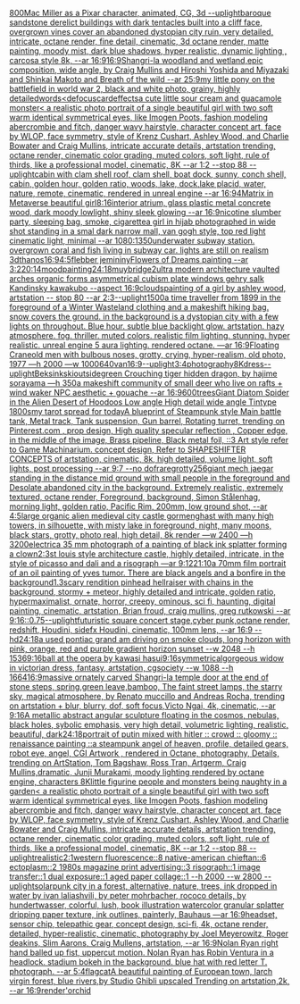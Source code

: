 [800](https://www.ebank.nz/aiartgenerator?category=800)[Mac Miller as a Pixar character, animated, CG, 3d --uplight](https://www.ebank.nz/aiartgenerator?category=Mac%20Miller%20as%20a%20Pixar%20character%2C%20animated%2C%20CG%2C%203d%20--uplight)[baroque sandstone derelict buildings with dark tentacles built into a cliff face, overgrown vines cover an abandoned dystopian city ruin, very detailed, intricate, octane render, fine detail, cinematic, 3d octane render, matte painting, moody mist, dark blue shadows, hyper realistic, dynamic lighting , carcosa style 8k, --ar 16:9](https://www.ebank.nz/aiartgenerator?category=baroque%20sandstone%20derelict%20buildings%20with%20dark%20tentacles%20built%20into%20a%20cliff%20face%2C%20overgrown%20vines%20cover%20an%20abandoned%20dystopian%20city%20ruin%2C%20very%20detailed%2C%20intricate%2C%20octane%20render%2C%20fine%20detail%2C%20cinematic%2C%203d%20octane%20render%2C%20matte%20painting%2C%20moody%20mist%2C%20dark%20blue%20shadows%2C%20hyper%20realistic%2C%20dynamic%20lighting%20%2C%20carcosa%20style%208k%2C%20--ar%2016%3A9)[16:9](https://www.ebank.nz/aiartgenerator?category=16%3A9)[Shangri-la woodland and wetland,epic composition, wide angle, by Craig Mullins and Hiroshi Yoshida and Miyazaki and Shinkai Makoto and Breath of the wild --ar 25:9](https://www.ebank.nz/aiartgenerator?category=Shangri-la%20woodland%20and%20wetland%2Cepic%20composition%2C%20wide%20angle%2C%20by%20Craig%20Mullins%20and%20Hiroshi%20Yoshida%20and%20Miyazaki%20and%20Shinkai%20Makoto%20and%20Breath%20of%20the%20wild%20--ar%2025%3A9)[my little pony on the battlefield in world war 2, black and white photo, grainy, highly detailed](https://www.ebank.nz/aiartgenerator?category=my%20little%20pony%20on%20the%20battlefield%20in%20world%20war%202%2C%20black%20and%20white%20photo%2C%20grainy%2C%20highly%20detailed)[words](https://www.ebank.nz/aiartgenerator?category=words)[<defocus](https://www.ebank.nz/aiartgenerator?category=%3Cdefocus)[card](https://www.ebank.nz/aiartgenerator?category=card)[effects](https://www.ebank.nz/aiartgenerator?category=effects)[a cute little sour cream and guacamole monster](https://www.ebank.nz/aiartgenerator?category=a%20cute%20little%20sour%20cream%20and%20guacamole%20monster)[< a realistic photo portrait of a single beautiful girl with two soft warm identical symmetrical eyes, like Imogen Poots, fashion modeling abercrombie and fitch, danger wavy hairstyle, character concept art, face by WLOP, face symmetry, style of Krenz Cushart, Ashley Wood, and Charlie Bowater and Craig Mullins, intricate accurate details, artstation trending, octane render, cinematic color grading, muted colors, soft light, rule of thirds, like a professional model, cinematic, 8K --ar 1:2 --stop 88 --uplight](https://www.ebank.nz/aiartgenerator?category=%3C%20a%20realistic%20photo%20portrait%20of%20a%20single%20beautiful%20girl%20with%20two%20soft%20warm%20identical%20symmetrical%20eyes%2C%20like%20Imogen%20Poots%2C%20fashion%20modeling%20abercrombie%20and%20fitch%2C%20danger%20wavy%20hairstyle%2C%20character%20concept%20art%2C%20face%20by%20WLOP%2C%20face%20symmetry%2C%20style%20of%20Krenz%20Cushart%2C%20Ashley%20Wood%2C%20and%20Charlie%20Bowater%20and%20Craig%20Mullins%2C%20intricate%20accurate%20details%2C%20artstation%20trending%2C%20octane%20render%2C%20cinematic%20color%20grading%2C%20muted%20colors%2C%20soft%20light%2C%20rule%20of%20thirds%2C%20like%20a%20professional%20model%2C%20cinematic%2C%208K%20--ar%201%3A2%20--stop%2088%20--uplight)[cabin with clam shell roof, clam shell, boat dock, sunny, conch shell, cabin, golden hour, golden ratio, woods, lake, dock,lake placid, water, nature, remote, cinematic, rendered in unreal engine --ar 16:9](https://www.ebank.nz/aiartgenerator?category=cabin%20with%20clam%20shell%20roof%2C%20clam%20shell%2C%20boat%20dock%2C%20sunny%2C%20conch%20shell%2C%20cabin%2C%20golden%20hour%2C%20golden%20ratio%2C%20woods%2C%20lake%2C%20dock%2Clake%20placid%2C%20water%2C%20nature%2C%20remote%2C%20cinematic%2C%20rendered%20in%20unreal%20engine%20--ar%2016%3A9)[4](https://www.ebank.nz/aiartgenerator?category=4)[Matrix in Metaverse beautiful girl](https://www.ebank.nz/aiartgenerator?category=Matrix%20in%20Metaverse%20beautiful%20girl)[8:16](https://www.ebank.nz/aiartgenerator?category=8%3A16)[interior atrium, glass plastic metal concrete wood, dark moody lowlight, shiny sleek glowing --ar 16:9](https://www.ebank.nz/aiartgenerator?category=interior%20atrium%2C%20glass%20plastic%20metal%20concrete%20wood%2C%20dark%20moody%20lowlight%2C%20shiny%20sleek%20glowing%20--ar%2016%3A9)[nicotine slumber party, sleeping bag, smoke, cigarette](https://www.ebank.nz/aiartgenerator?category=nicotine%20slumber%20party%2C%20sleeping%20bag%2C%20smoke%2C%20cigarette)[a girl in hijab photographed in wide shot standing in a smal dark narrow mall, van gogh style, top red light cinematic light, minimal --ar 1080:1350](https://www.ebank.nz/aiartgenerator?category=a%20girl%20in%20hijab%20photographed%20in%20wide%20shot%20standing%20in%20a%20smal%20dark%20narrow%20mall%2C%20van%20gogh%20style%2C%20top%20red%20light%20cinematic%20light%2C%20minimal%20--ar%201080%3A1350)[underwater subway station. overgrown coral and fish living in subway car. lights are still on realism 3d](https://www.ebank.nz/aiartgenerator?category=underwater%20subway%20station.%20overgrown%20coral%20and%20fish%20living%20in%20subway%20car.%20lights%20are%20still%20on%20realism%203d)[thanos](https://www.ebank.nz/aiartgenerator?category=thanos)[16:9](https://www.ebank.nz/aiartgenerator?category=16%3A9)[4:5](https://www.ebank.nz/aiartgenerator?category=4%3A5)[flebber jemininy](https://www.ebank.nz/aiartgenerator?category=flebber%20jemininy)[Flowers of Dreams painting --ar 3:2](https://www.ebank.nz/aiartgenerator?category=Flowers%20of%20Dreams%20painting%20--ar%203%3A2)[20:14](https://www.ebank.nz/aiartgenerator?category=20%3A14)[mood](https://www.ebank.nz/aiartgenerator?category=mood)[painting](https://www.ebank.nz/aiartgenerator?category=painting)[24:18](https://www.ebank.nz/aiartgenerator?category=24%3A18)[muybridge](https://www.ebank.nz/aiartgenerator?category=muybridge)[2](https://www.ebank.nz/aiartgenerator?category=2)[ultra modern architecture vaulted arches organic forms asymmetrical cubism plate windows gehry salk Kandinsky kawakubo --aspect 16:9](https://www.ebank.nz/aiartgenerator?category=ultra%20modern%20architecture%20vaulted%20arches%20organic%20forms%20asymmetrical%20cubism%20plate%20windows%20gehry%20salk%20Kandinsky%20kawakubo%20--aspect%2016%3A9)[clouds](https://www.ebank.nz/aiartgenerator?category=clouds)[painting of a girl by ashley wood, artstation -- stop 80 --ar 2:3](https://www.ebank.nz/aiartgenerator?category=painting%20of%20a%20girl%20by%20ashley%20wood%2C%20artstation%20--%20stop%2080%20--ar%202%3A3)[--uplight](https://www.ebank.nz/aiartgenerator?category=--uplight)[1500](https://www.ebank.nz/aiartgenerator?category=1500)[a time traveller from 1899 in the foreground of a Winter Wasteland clothing and a makeshift hiking bag. snow covers the ground. in the background is a dystopian city with a few lights on throughout. Blue hour. subtle blue backlight glow. artstation. hazy atmosphere. fog. thriller. muted colors. realistic film lighting. stunning. hyper realistic. unreal engine 5 aura lighting. rendered octane. —ar 16:9](https://www.ebank.nz/aiartgenerator?category=a%20time%20traveller%20from%201899%20in%20the%20foreground%20of%20a%20Winter%20Wasteland%20clothing%20and%20a%20makeshift%20hiking%20bag.%20snow%20covers%20the%20ground.%20in%20the%20background%20is%20a%20dystopian%20city%20with%20a%20few%20lights%20on%20throughout.%20Blue%20hour.%20subtle%20blue%20backlight%20glow.%20artstation.%20hazy%20atmosphere.%20fog.%20thriller.%20muted%20colors.%20realistic%20film%20lighting.%20stunning.%20hyper%20realistic.%20unreal%20engine%205%20aura%20lighting.%20rendered%20octane.%20%E2%80%94ar%2016%3A9)[Floating Crane](https://www.ebank.nz/aiartgenerator?category=Floating%20Crane)[old men with bulbous noses, grotty, crying, hyper-realism, old photo, 1977 —h 2000 —w 1000](https://www.ebank.nz/aiartgenerator?category=old%20men%20with%20bulbous%20noses%2C%20grotty%2C%20crying%2C%20hyper-realism%2C%20old%20photo%2C%201977%20%E2%80%94h%202000%20%E2%80%94w%201000)[640](https://www.ebank.nz/aiartgenerator?category=640)[van](https://www.ebank.nz/aiartgenerator?category=van)[16:9](https://www.ebank.nz/aiartgenerator?category=16%3A9)[--uplight](https://www.ebank.nz/aiartgenerator?category=--uplight)[3:4](https://www.ebank.nz/aiartgenerator?category=3%3A4)[photography](https://www.ebank.nz/aiartgenerator?category=photography)[8K](https://www.ebank.nz/aiartgenerator?category=8K)[dress](https://www.ebank.nz/aiartgenerator?category=dress)[](https://www.ebank.nz/aiartgenerator?category=)[--uplight](https://www.ebank.nz/aiartgenerator?category=--uplight)[Beksinkski](https://www.ebank.nz/aiartgenerator?category=Beksinkski)[outside](https://www.ebank.nz/aiartgenerator?category=outside)[green Crouching tiger hidden dragon, by hajime sorayama —h 350](https://www.ebank.nz/aiartgenerator?category=green%20Crouching%20tiger%20hidden%20dragon%2C%20by%20hajime%20sorayama%20%E2%80%94h%20350)[a makeshift community of small deer who live on rafts + wind waker NPC aesthetic + gouache --ar 16:9](https://www.ebank.nz/aiartgenerator?category=a%20makeshift%20community%20of%20small%20deer%20who%20live%20on%20rafts%20%2B%20wind%20waker%20NPC%20aesthetic%20%2B%20gouache%20--ar%2016%3A9)[600](https://www.ebank.nz/aiartgenerator?category=600)[trees](https://www.ebank.nz/aiartgenerator?category=trees)[Giant Diatom Spider in the Alien Desert of Hoodoos Low angle High detail wide angle Tintype 1800s](https://www.ebank.nz/aiartgenerator?category=Giant%20Diatom%20Spider%20in%20the%20Alien%20Desert%20of%20Hoodoos%20Low%20angle%20High%20detail%20wide%20angle%20Tintype%201800s)[my tarot spread for today](https://www.ebank.nz/aiartgenerator?category=my%20tarot%20spread%20for%20today)[A blueprint of Steampunk style Main battle tank,  Metal track,  Tank suspension, Gun barrel, Rotating turret, trending on Pinterest.com  , prop design, High quality specular reflection , Copper  edge, in the middle of the image, Brass pipeline,  Black metal foil,  ::3  Art style refer to Game Machinarium.  concept design, Refer to SHAPESHIFTER CONCEPTS  of artstation, cinematic,  8k, high detailed,  volume light,  soft lights,  post processing    --ar 9:7   --no dof](https://www.ebank.nz/aiartgenerator?category=A%20blueprint%20of%20Steampunk%20style%20Main%20battle%20tank%2C%20%20Metal%20track%2C%20%20Tank%20suspension%2C%20Gun%20barrel%2C%20Rotating%20turret%2C%20trending%20on%20Pinterest.com%20%20%2C%20prop%20design%2C%20High%20quality%20specular%20reflection%20%2C%20Copper%20%20edge%2C%20in%20the%20middle%20of%20the%20image%2C%20Brass%20pipeline%2C%20%20Black%20metal%20foil%2C%20%20%3A%3A3%20%20Art%20style%20refer%20to%20Game%20Machinarium.%20%20concept%20design%2C%20Refer%20to%20SHAPESHIFTER%20CONCEPTS%20%20of%20artstation%2C%20cinematic%2C%20%208k%2C%20high%20detailed%2C%20%20volume%20light%2C%20%20soft%20lights%2C%20%20post%20processing%20%20%20%20--ar%209%3A7%20%20%20--no%20dof)[rare](https://www.ebank.nz/aiartgenerator?category=rare)[grotty](https://www.ebank.nz/aiartgenerator?category=grotty)[256](https://www.ebank.nz/aiartgenerator?category=256)[giant mech jaegar standing in the distance mid ground with small people in the foreground and Desolate abandoned city in the background. Extremely realistic, extremely textured, octane render, Foreground, background, Simon Stålenhag, morning light, golden ratio, Pacific Rim, 200mm, low ground shot, --ar 4:5](https://www.ebank.nz/aiartgenerator?category=giant%20mech%20jaegar%20standing%20in%20the%20distance%20mid%20ground%20with%20small%20people%20in%20the%20foreground%20and%20Desolate%20abandoned%20city%20in%20the%20background.%20Extremely%20realistic%2C%20extremely%20textured%2C%20octane%20render%2C%20Foreground%2C%20background%2C%20Simon%20St%C3%A5lenhag%2C%20morning%20light%2C%20golden%20ratio%2C%20Pacific%20Rim%2C%20200mm%2C%20low%20ground%20shot%2C%20--ar%204%3A5)[large organic alien medieval city castle gormenghast with many high towers, in silhouette, with misty lake in foreground, night, many moons, black stars, grotty, photo real, high detail, 8k render —w 2400 —h 3200](https://www.ebank.nz/aiartgenerator?category=large%20organic%20alien%20medieval%20city%20castle%20gormenghast%20with%20many%20high%20towers%2C%20in%20silhouette%2C%20with%20misty%20lake%20in%20foreground%2C%20night%2C%20many%20moons%2C%20black%20stars%2C%20grotty%2C%20photo%20real%2C%20high%20detail%2C%208k%20render%20%E2%80%94w%202400%20%E2%80%94h%203200)[electric](https://www.ebank.nz/aiartgenerator?category=electric)[a 35 mm photograph of a painting of black ink splatter forming a clown](https://www.ebank.nz/aiartgenerator?category=a%2035%20mm%20photograph%20of%20a%20painting%20of%20black%20ink%20splatter%20forming%20a%20clown)[2:3](https://www.ebank.nz/aiartgenerator?category=2%3A3)[st louis style architecture castle, highly detailed, intricate, in the style of picasso and dali and a risograph —ar 9:12](https://www.ebank.nz/aiartgenerator?category=st%20louis%20style%20architecture%20castle%2C%20highly%20detailed%2C%20intricate%2C%20in%20the%20style%20of%20picasso%20and%20dali%20and%20a%20risograph%20%E2%80%94ar%209%3A12)[21:10](https://www.ebank.nz/aiartgenerator?category=21%3A10)[a 70mm film portrait of an oil painting of yves tumor. There are black angels and a bonfire in the background](https://www.ebank.nz/aiartgenerator?category=a%2070mm%20film%20portrait%20of%20an%20oil%20painting%20of%20yves%20tumor.%20There%20are%20black%20angels%20and%20a%20bonfire%20in%20the%20background)[1.3](https://www.ebank.nz/aiartgenerator?category=1.3)[scary rendition pinhead hellraiser with chains in the background, stormy + meteor, highly detailed and intricate, golden ratio, hypermaximalist, ornate, horror, creepy, ominous, sci fi, haunting, digital painting, cinematic, artstation, Brian froud, craig mullins, greg rutkowski --ar 9:16](https://www.ebank.nz/aiartgenerator?category=scary%20rendition%20pinhead%20hellraiser%20with%20chains%20in%20the%20background%2C%20stormy%20%2B%20meteor%2C%20highly%20detailed%20and%20intricate%2C%20golden%20ratio%2C%20hypermaximalist%2C%20ornate%2C%20horror%2C%20creepy%2C%20ominous%2C%20sci%20fi%2C%20haunting%2C%20digital%20painting%2C%20cinematic%2C%20artstation%2C%20Brian%20froud%2C%20craig%20mullins%2C%20greg%20rutkowski%20--ar%209%3A16)[::0.75](https://www.ebank.nz/aiartgenerator?category=%3A%3A0.75)[--uplight](https://www.ebank.nz/aiartgenerator?category=--uplight)[futuristic square concert stage,cyber punk,octane render, redshift, Houdini, sidefx Houdini, cinematic, 100mm lens, --ar 16:9 --hd](https://www.ebank.nz/aiartgenerator?category=futuristic%20square%20concert%20stage%2Ccyber%20punk%2Coctane%20render%2C%20redshift%2C%20Houdini%2C%20sidefx%20Houdini%2C%20cinematic%2C%20100mm%20lens%2C%20--ar%2016%3A9%20--hd)[24:18](https://www.ebank.nz/aiartgenerator?category=24%3A18)[a used pontiac grand am driving on smoke clouds, long horizon with pink, orange, red and purple gradient horizon sunset --w 2048 --h 1536](https://www.ebank.nz/aiartgenerator?category=a%20used%20pontiac%20grand%20am%20driving%20on%20smoke%20clouds%2C%20long%20horizon%20with%20pink%2C%20orange%2C%20red%20and%20purple%20gradient%20horizon%20sunset%20--w%202048%20--h%201536)[9:16](https://www.ebank.nz/aiartgenerator?category=9%3A16)[ball at the opera by kawasi hasui](https://www.ebank.nz/aiartgenerator?category=ball%20at%20the%20opera%20by%20kawasi%20hasui)[9:16](https://www.ebank.nz/aiartgenerator?category=9%3A16)[symmetrical](https://www.ebank.nz/aiartgenerator?category=symmetrical)[gorgeous widow in victorian dress, fantasy, artstation, cgsociety --w 1088 --h 1664](https://www.ebank.nz/aiartgenerator?category=gorgeous%20widow%20in%20victorian%20dress%2C%20fantasy%2C%20artstation%2C%20cgsociety%20--w%201088%20--h%201664)[16:9](https://www.ebank.nz/aiartgenerator?category=16%3A9)[massive ornately carved Shangri-la temple door at the end of stone steps, spring,green leave,bamboo, The faint street lamps, the starry sky, magical atmosphere, by Renato muccillo and Andreas Rocha, trending on artstation + blur, blurry, dof, soft focus,Victo Ngai, 4k, cinematic, --ar 9:16](https://www.ebank.nz/aiartgenerator?category=massive%20ornately%20carved%20Shangri-la%20temple%20door%20at%20the%20end%20of%20stone%20steps%2C%20spring%2Cgreen%20leave%2Cbamboo%2C%20The%20faint%20street%20lamps%2C%20the%20starry%20sky%2C%20magical%20atmosphere%2C%20by%20Renato%20muccillo%20and%20Andreas%20Rocha%2C%20trending%20on%20artstation%20%2B%20blur%2C%20blurry%2C%20dof%2C%20soft%20focus%2CVicto%20Ngai%2C%204k%2C%20cinematic%2C%20--ar%209%3A16)[A metallic abstract angular sculpture floating in the cosmos, nebulas, black holes, sybolic emphasis, very high detail, volumetric lighting, realistic, beautiful, dark](https://www.ebank.nz/aiartgenerator?category=A%20metallic%20abstract%20angular%20sculpture%20floating%20in%20the%20cosmos%2C%20nebulas%2C%20black%20holes%2C%20sybolic%20emphasis%2C%20very%20high%20detail%2C%20volumetric%20lighting%2C%20realistic%2C%20beautiful%2C%20dark)[24:18](https://www.ebank.nz/aiartgenerator?category=24%3A18)[portrait of putin mixed with hitler :: crowd :: gloomy :: renaissance painting ::](https://www.ebank.nz/aiartgenerator?category=portrait%20of%20putin%20mixed%20with%20hitler%20%3A%3A%20crowd%20%3A%3A%20gloomy%20%3A%3A%20renaissance%20painting%20%3A%3A)[a steampunk angel of heaven, profile, detailed gears, robot eye, angel, CGI Artwork , rendered in Octane, photography, Details, trending on ArtStation, Tom Bagshaw, Ross Tran, Artgerm, Craig Mullins,dramatic, Junji Murakami, moody lighting rendered by octane engine, characters 8K](https://www.ebank.nz/aiartgenerator?category=a%20steampunk%20angel%20of%20heaven%2C%20profile%2C%20detailed%20gears%2C%20robot%20eye%2C%20angel%2C%20CGI%20Artwork%20%2C%20rendered%20in%20Octane%2C%20photography%2C%20Details%2C%20trending%20on%20ArtStation%2C%20Tom%20Bagshaw%2C%20Ross%20Tran%2C%20Artgerm%2C%20Craig%20Mullins%2Cdramatic%2C%20Junji%20Murakami%2C%20moody%20lighting%20rendered%20by%20octane%20engine%2C%20characters%208K)[little figurine people and monsters being naughty in a garden](https://www.ebank.nz/aiartgenerator?category=little%20figurine%20people%20and%20monsters%20being%20naughty%20in%20a%20garden)[< a realistic photo portrait of a single beautiful girl with two soft warm identical symmetrical eyes, like Imogen Poots, fashion modeling abercrombie and fitch, danger wavy hairstyle, character concept art, face by WLOP, face symmetry, style of Krenz Cushart, Ashley Wood, and Charlie Bowater and Craig Mullins, intricate accurate details, artstation trending, octane render, cinematic color grading, muted colors, soft light, rule of thirds, like a professional model, cinematic, 8K --ar 1:2 --stop 88 --uplight](https://www.ebank.nz/aiartgenerator?category=%3C%20a%20realistic%20photo%20portrait%20of%20a%20single%20beautiful%20girl%20with%20two%20soft%20warm%20identical%20symmetrical%20eyes%2C%20like%20Imogen%20Poots%2C%20fashion%20modeling%20abercrombie%20and%20fitch%2C%20danger%20wavy%20hairstyle%2C%20character%20concept%20art%2C%20face%20by%20WLOP%2C%20face%20symmetry%2C%20style%20of%20Krenz%20Cushart%2C%20Ashley%20Wood%2C%20and%20Charlie%20Bowater%20and%20Craig%20Mullins%2C%20intricate%20accurate%20details%2C%20artstation%20trending%2C%20octane%20render%2C%20cinematic%20color%20grading%2C%20muted%20colors%2C%20soft%20light%2C%20rule%20of%20thirds%2C%20like%20a%20professional%20model%2C%20cinematic%2C%208K%20--ar%201%3A2%20--stop%2088%20--uplight)[realistic](https://www.ebank.nz/aiartgenerator?category=realistic)[2:1](https://www.ebank.nz/aiartgenerator?category=2%3A1)[western fluorescence::8 native-american chieftan::6 ectoplasm::2 1980s magazine print advertising::3 risograph::1 image transfer::1 dual exposure::1 aged paper collage::1 --h 2000 --w 2800 --uplight](https://www.ebank.nz/aiartgenerator?category=western%20fluorescence%3A%3A8%20native-american%20chieftan%3A%3A6%20ectoplasm%3A%3A2%201980s%20magazine%20print%20advertising%3A%3A3%20risograph%3A%3A1%20image%20transfer%3A%3A1%20dual%20exposure%3A%3A1%20aged%20paper%20collage%3A%3A1%20--h%202000%20--w%202800%20--uplight)[solarpunk city in a forest, alternative, nature, trees, ink dropped in water by ivan laliashvili, by peter mohrbacher, rococo details, by hundertwasser, colorful, lush, book illustration watercolor granular splatter dripping paper texture, ink outlines, painterly, Bauhaus —ar 16:9](https://www.ebank.nz/aiartgenerator?category=solarpunk%20city%20in%20a%20forest%2C%20alternative%2C%20nature%2C%20trees%2C%20ink%20dropped%20in%20water%20by%20ivan%20laliashvili%2C%20by%20peter%20mohrbacher%2C%20rococo%20details%2C%20by%20hundertwasser%2C%20colorful%2C%20lush%2C%20book%20illustration%20watercolor%20granular%20splatter%20dripping%20paper%20texture%2C%20ink%20outlines%2C%20painterly%2C%20Bauhaus%20%E2%80%94ar%2016%3A9)[headset, sensor chip, telepathic gear, concept design, sci-fi, 4k, octane render, detailed, hyper-realistic, cinematic, photography by Joel Meyerowitz, Roger deakins, Slim Aarons, Craig Mullens, artstation, --ar 16:9](https://www.ebank.nz/aiartgenerator?category=headset%2C%20sensor%20chip%2C%20telepathic%20gear%2C%20concept%20design%2C%20sci-fi%2C%204k%2C%20octane%20render%2C%20detailed%2C%20hyper-realistic%2C%20cinematic%2C%20photography%20by%20Joel%20Meyerowitz%2C%20Roger%20deakins%2C%20Slim%20Aarons%2C%20Craig%20Mullens%2C%20artstation%2C%20--ar%2016%3A9)[Nolan Ryan right hand balled up fist, uppercut motion. Nolan Ryan has Robin Ventura in a headlock. stadium bokeh in the background. blue hat with red letter T.  photograph. --ar 5:4](https://www.ebank.nz/aiartgenerator?category=Nolan%20Ryan%20right%20hand%20balled%20up%20fist%2C%20uppercut%20motion.%20Nolan%20Ryan%20has%20Robin%20Ventura%20in%20a%20headlock.%20stadium%20bokeh%20in%20the%20background.%20blue%20hat%20with%20red%20letter%20T.%20%20photograph.%20--ar%205%3A4)[flag](https://www.ebank.nz/aiartgenerator?category=flag)[cat](https://www.ebank.nz/aiartgenerator?category=cat)[A beautiful painting of  European town, larch virgin forest, blue rivers,by Studio Ghibli upscaled Trending on artstation,2k, --ar 16:9](https://www.ebank.nz/aiartgenerator?category=A%20beautiful%20painting%20of%20%20European%20town%2C%20larch%20virgin%20forest%2C%20blue%20rivers%2Cby%20Studio%20Ghibli%20upscaled%20Trending%20on%20artstation%2C2k%2C%20--ar%2016%3A9)[render](https://www.ebank.nz/aiartgenerator?category=render)['orchid](https://www.ebank.nz/aiartgenerator?category=%27orchid)